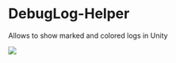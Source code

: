# DebugLog-Helper
Allows to show marked and colored logs in Unity

![](https://i.imgur.com/8AwEzsN.png)
